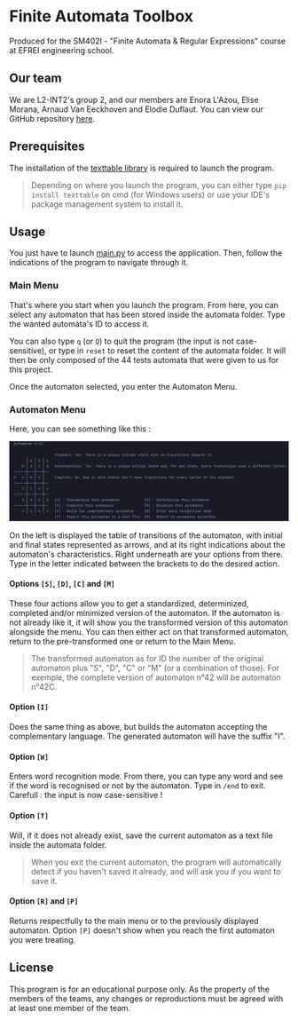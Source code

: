 # Finite Automata Toolbox

Produced for the SM402I - "Finite Automata & Regular Expressions" course at EFREI engineering school.

## Our team
We are L2-INT2's group 2, and our members are Enora L'Azou, Elise Morana, Arnaud Van Eeckhoven and Elodie Duflaut. You 
can view our GitHub repository [here](https://github.com/El0o/Finite_Automata_Project).

## Prerequisites

The installation of the [texttable library](https://pypi.org/project/texttable/) is required to launch the program.
> Depending on where you launch the program, you can either type `pip install texttable` on cmd (for Windows users) 
or use your IDE's package management system to install it.

## Usage

You just have to launch [main.py](main.py) to access the application. Then, follow the indications of the program
to navigate through it.

### Main Menu
That's where you start when you launch the program. From here, you can select any automaton that has been stored inside 
the automata folder. Type the wanted automata's ID to access it. 

You can also type `q` (or `Q`) to quit the program (the input is not case-sensitive), or type in `reset` to reset the
content of the automata folder. It will then be only composed of the 44 tests automata that were given to us for this 
project. 

Once the automaton selected, you enter the Automaton Menu.

### Automaton Menu
Here, you can see something like this :

![img.png](img.png)

On the left is displayed the table of transitions of the automaton, with initial and final states represented as arrows,
and at its right indications about the automaton's characteristics. Right underneath are your options from there. Type in 
the letter indicated between the brackets to do the desired action.


#### Options `[S]`, `[D]`, `[C]` and `[M]`
These four actions allow you to get a standardized, determinized, completed and/or minimized version of the automaton. 
If the automaton is not already like it, it will show you the transformed version of this automaton alongside the menu.
You can then either act on that transformed automaton, return to the pre-transformed one or return to the Main Menu.
> The transformed automaton as for ID the number of the original automaton plus "S", "D", "C" or "M" (or a combination 
> of those). For exemple, the complete version of automaton n°42 will be automaton n°42C.

#### Option `[I]`
Does the same thing as above, but builds the automaton accepting the complementary language. The generated automaton will
have the suffix "I".

#### Option `[W]`
Enters word recognition mode. From there, you can type any word and see if the word is recognised or not by the automaton.
Type in `/end` to exit. Carefull : the input is now case-sensitive !

#### Option `[T]`
Will, if it does not already exist, save the current automaton as a text file inside the automata folder.
> When you exit the current automaton, the program will automatically detect if you haven't saved it already, and will ask
> you if you want to save it.

#### Option `[R]` and `[P]`
Returns respectfully to the main menu or to the previously displayed automaton. Option `[P]` doesn't show when you reach 
the first automaton you were treating.

## License

This program is for an educational purpose only. As the property of the members of the teams, any changes or reproductions
must be agreed with at least one member of the team.
